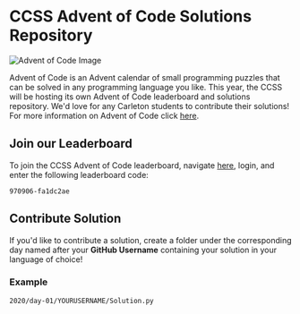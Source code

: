 # CCSS Advent of Code Solutions Repository

![Advent of Code Image](https://miro.medium.com/max/1200/1*XtCMwEXZe2VcH-jfcHwCBQ.jpeg)

Advent of Code is an Advent calendar of small programming puzzles that can be
solved in any programming language you like. This year, the CCSS will be hosting
its own Advent of Code leaderboard and solutions repository. We'd love for any
Carleton students to contribute their solutions! For more information on Advent
of Code click [here](https://adventofcode.com/2020/about).

## Join our Leaderboard

To join the CCSS Advent of Code leaderboard, navigate
[here](https://adventofcode.com/2020/leaderboard), login, and enter the
following leaderboard code:

`970906-fa1dc2ae`

## Contribute Solution

If you'd like to contribute a solution, create a folder under the corresponding
day named after your **GitHub Username** containing your solution in your
language of choice!

### Example

`2020/day-01/YOURUSERNAME/Solution.py`
